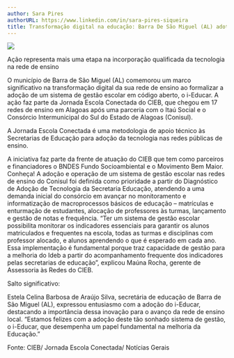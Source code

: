 ```yaml
---
author: Sara Pires
authorURL: https://www.linkedin.com/in/sara-pires-siqueira
title: Transformação digital na educação: Barra De São Miguel (AL) adota sistema de gestão escolar
---
```


![](https://raw.githubusercontent.com/portabilis/i-educar-website/refs/heads/main/images/banner-24-10-01.jpg)

Ação representa mais uma etapa na incorporação qualificada da tecnologia na rede de ensino

O município de Barra de São Miguel (AL) comemorou um marco significativo na transformação digital da sua rede de ensino ao formalizar a adoção de um sistema de gestão escolar em código aberto, o i-Educar. A ação faz parte da Jornada Escola Conectada do CIEB, que chegou em 17 redes de ensino em Alagoas após uma parceria com o Itaú Social e o Consórcio Intermunicipal do Sul do Estado de Alagoas (Conisul). 

A Jornada Escola Conectada é uma metodologia de apoio técnico às Secretarias de Educação para adoção da tecnologia nas redes públicas de ensino.

A iniciativa faz parte da frente de atuação do CIEB  que tem como parceiros e financiadores o BNDES Fundo Socioambiental e o Movimento Bem Maior. Conheça!
A adoção e operação de um sistema de gestão escolar nas redes de ensino do Conisul foi definida como prioridade a partir do Diagnóstico de Adoção de Tecnologia da Secretaria Educação, atendendo a uma demanda inicial do consórcio em avançar no monitoramento e informatização de macroprocessos básicos de educação – matrículas e enturmação de estudantes, alocação de professores às turmas, lançamento e gestão de notas e frequência. “Ter um sistema de gestão escolar possibilita monitorar os indicadores essenciais para garantir os alunos matriculados e frequentes na escola, todas as turmas e disciplinas com professor alocado, e alunos aprendendo o que é esperado em cada ano. Essa implementação  é fundamental porque traz capacidade de gestão para a melhoria do Ideb a partir do acompanhamento frequente dos indicadores pelas secretarias de educação”, explicou Maúna Rocha, gerente de Assessoria às Redes do CIEB.

Salto significativo:

Estela Celina Barbosa de Araújo Silva, secretária de educação de Barra de São Miguel (AL), expressou entusiasmo com a adoção do i-Educar, destacando a importância dessa inovação para o avanço da rede de ensino local. “Estamos felizes com a adoção deste tão sonhado sistema de gestão, o i-Educar, que desempenha um papel fundamental na melhoria da Educação.”

Fonte: CIEB/ Jornada Escola Conectada/ Notícias Gerais

